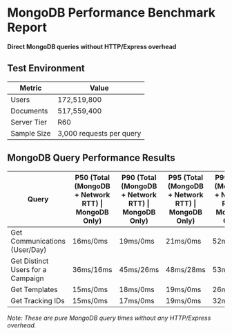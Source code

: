 # MongoDB Performance Benchmark Report

**Direct MongoDB queries without HTTP/Express overhead**

## Test Environment

| Metric | Value |
|--------|--------|
| Users | 172,519,800 |
| Documents | 517,559,400 |
| Server Tier | R60 |
| Sample Size | 3,000 requests per query |

## MongoDB Query Performance Results

| Query | P50 (Total (MongoDB + Network RTT) \| MongoDB Only) | P90 (Total (MongoDB + Network RTT) \| MongoDB Only) | P95 (Total (MongoDB + Network RTT) \| MongoDB Only) | P99 (Total (MongoDB + Network RTT) \| MongoDB Only) |
|-------|----------------------------------------------------------|----------------------------------------------------------|----------------------------------------------------------|----------------------------------------------------------|
| Get Communications (User/Day) | 16ms/0ms | 19ms/0ms | 21ms/0ms | 52ms/0ms |
| Get Distinct Users for a Campaign | 36ms/16ms | 45ms/26ms | 48ms/28ms | 53ms/31ms |
| Get Templates | 15ms/0ms | 18ms/0ms | 19ms/0ms | 26ms/0ms |
| Get Tracking IDs | 15ms/0ms | 17ms/0ms | 19ms/0ms | 32ms/0ms |

*Note: These are pure MongoDB query times without any HTTP/Express overhead.*